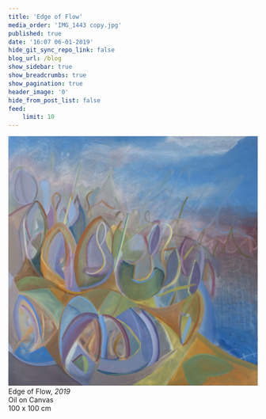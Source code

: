 ```yaml
---
title: 'Edge of Flow'
media_order: 'IMG_1443 copy.jpg'
published: true
date: '16:07 06-01-2019'
hide_git_sync_repo_link: false
blog_url: /blog
show_sidebar: true
show_breadcrumbs: true
show_pagination: true
header_image: '0'
hide_from_post_list: false
feed:
    limit: 10
---
```


![](IMG_1443%20copy.jpg)
Edge of Flow, _2019_  
Oil on Canvas  
100 x 100 cm
